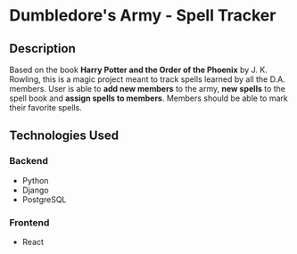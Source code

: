 # Dumbledore's Army - Spell Tracker

## Description

Based on the book **Harry Potter and the Order of the Phoenix** by J. K. Rowling, this is a magic project meant to track spells learned by all the D.A. members. User is able to **add new members** to the army, **new spells** to the spell book and **assign spells to members**. Members should be able to mark their favorite spells.

## Technologies Used

### Backend
- Python
- Django
- PostgreSQL

### Frontend
- React
